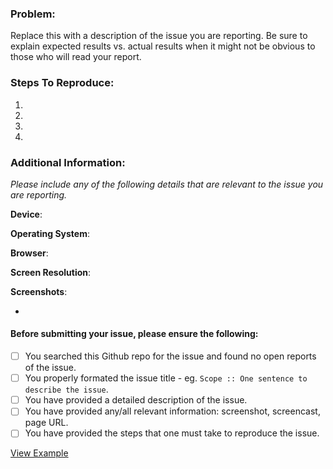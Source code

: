 ### Problem:

Replace this with a description of the issue you are reporting. Be sure to explain expected results vs. actual results when it might not be obvious to those who will read your report.


### Steps To Reproduce:
1.
2.
3.
4.


### Additional Information:

*Please include any of the following details that are relevant to the issue you are reporting.*

**Device**:

**Operating System**:

**Browser**:

**Screen Resolution**:

**Screenshots**:

-

#### Before submitting your issue, please ensure the following:

- [ ] You searched this Github repo for the issue and found no open reports of the issue.
- [ ] You properly formated the issue title - eg. `Scope :: One sentence to describe the issue`.
- [ ] You have provided a detailed description of the issue.
- [ ] You have provided any/all relevant information: screenshot, screencast, page URL.
- [ ] You have provided the steps that one must take to reproduce the issue.

[View Example](https://github.com/elegantthemes/Divi-Beta/tree/master/.github/ISSUE_EXAMPLE.md)
